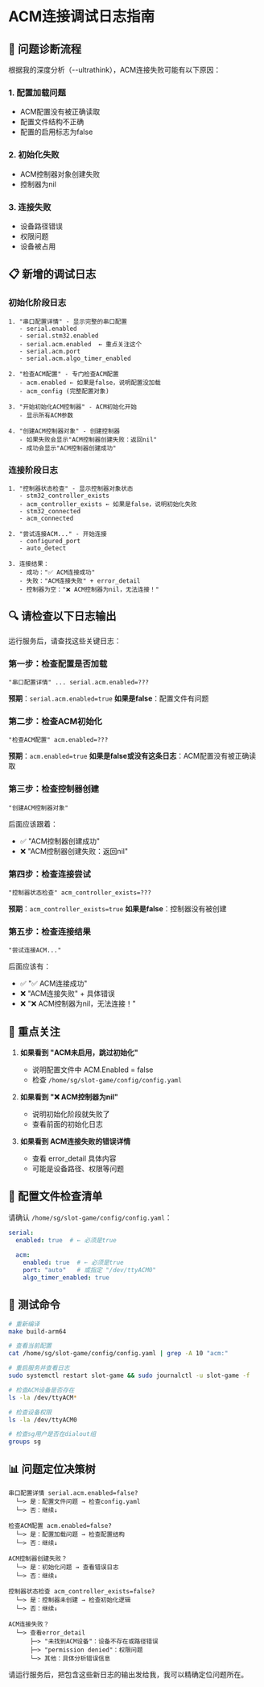 # ACM连接调试日志指南

## 🎯 问题诊断流程

根据我的深度分析（--ultrathink），ACM连接失败可能有以下原因：

### 1. **配置加载问题**
- ACM配置没有被正确读取
- 配置文件结构不正确
- 配置的启用标志为false

### 2. **初始化失败**
- ACM控制器对象创建失败
- 控制器为nil

### 3. **连接失败**
- 设备路径错误
- 权限问题
- 设备被占用

## 📋 新增的调试日志

### 初始化阶段日志

```
1. "串口配置详情" - 显示完整的串口配置
   - serial.enabled
   - serial.stm32.enabled
   - serial.acm.enabled  ← 重点关注这个
   - serial.acm.port
   - serial.acm.algo_timer_enabled

2. "检查ACM配置" - 专门检查ACM配置
   - acm.enabled ← 如果是false，说明配置没加载
   - acm_config (完整配置对象)

3. "开始初始化ACM控制器" - ACM初始化开始
   - 显示所有ACM参数

4. "创建ACM控制器对象" - 创建控制器
   - 如果失败会显示"ACM控制器创建失败：返回nil"
   - 成功会显示"ACM控制器创建成功"
```

### 连接阶段日志

```
1. "控制器状态检查" - 显示控制器对象状态
   - stm32_controller_exists
   - acm_controller_exists ← 如果是false，说明初始化失败
   - stm32_connected
   - acm_connected

2. "尝试连接ACM..." - 开始连接
   - configured_port
   - auto_detect

3. 连接结果：
   - 成功："✅ ACM连接成功"
   - 失败："ACM连接失败" + error_detail
   - 控制器为空："❌ ACM控制器为nil，无法连接！"
```

## 🔍 请检查以下日志输出

运行服务后，请查找这些关键日志：

### 第一步：检查配置是否加载
```
"串口配置详情" ... serial.acm.enabled=??? 
```
**预期**：`serial.acm.enabled=true`
**如果是false**：配置文件有问题

### 第二步：检查ACM初始化
```
"检查ACM配置" acm.enabled=???
```
**预期**：`acm.enabled=true`
**如果是false或没有这条日志**：ACM配置没有被正确读取

### 第三步：检查控制器创建
```
"创建ACM控制器对象"
```
后面应该跟着：
- ✅ "ACM控制器创建成功"
- ❌ "ACM控制器创建失败：返回nil"

### 第四步：检查连接尝试
```
"控制器状态检查" acm_controller_exists=???
```
**预期**：`acm_controller_exists=true`
**如果是false**：控制器没有被创建

### 第五步：检查连接结果
```
"尝试连接ACM..."
```
后面应该有：
- ✅ "✅ ACM连接成功"
- ❌ "ACM连接失败" + 具体错误
- ❌ "❌ ACM控制器为nil，无法连接！"

## 🚨 重点关注

1. **如果看到 "ACM未启用，跳过初始化"**
   - 说明配置文件中 ACM.Enabled = false
   - 检查 `/home/sg/slot-game/config/config.yaml`

2. **如果看到 "❌ ACM控制器为nil"**
   - 说明初始化阶段就失败了
   - 查看前面的初始化日志

3. **如果看到 ACM连接失败的错误详情**
   - 查看 error_detail 具体内容
   - 可能是设备路径、权限等问题

## 📝 配置文件检查清单

请确认 `/home/sg/slot-game/config/config.yaml`：

```yaml
serial:
  enabled: true  # ← 必须是true
  
  acm:
    enabled: true  # ← 必须是true
    port: "auto"   # 或指定 "/dev/ttyACM0"
    algo_timer_enabled: true
```

## 🔧 测试命令

```bash
# 重新编译
make build-arm64

# 查看当前配置
cat /home/sg/slot-game/config/config.yaml | grep -A 10 "acm:"

# 重启服务并查看日志
sudo systemctl restart slot-game && sudo journalctl -u slot-game -f

# 检查ACM设备是否存在
ls -la /dev/ttyACM*

# 检查设备权限
ls -la /dev/ttyACM0

# 检查sg用户是否在dialout组
groups sg
```

## 📊 问题定位决策树

```
串口配置详情 serial.acm.enabled=false?
  └─> 是：配置文件问题 → 检查config.yaml
  └─> 否：继续↓

检查ACM配置 acm.enabled=false?
  └─> 是：配置加载问题 → 检查配置结构
  └─> 否：继续↓

ACM控制器创建失败？
  └─> 是：初始化问题 → 查看错误日志
  └─> 否：继续↓

控制器状态检查 acm_controller_exists=false?
  └─> 是：控制器未创建 → 检查初始化逻辑
  └─> 否：继续↓

ACM连接失败？
  └─> 查看error_detail
      ├─> "未找到ACM设备"：设备不存在或路径错误
      ├─> "permission denied"：权限问题
      └─> 其他：具体分析错误信息
```

请运行服务后，把包含这些新日志的输出发给我，我可以精确定位问题所在。